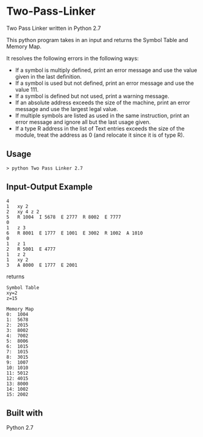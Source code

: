 # Two-Pass-Linker
Two Pass Linker written in Python 2.7

This python program takes in an input and returns the Symbol Table and Memory Map. 

It resolves the following errors in the following ways:

* If a symbol is multiply defined, print an error message and use the value given in the last definition.
* If a symbol is used but not defined, print an error message and use the value 111.
* If a symbol is defined but not used, print a warning message.
* If an absolute address exceeds the size of the machine, print an error message and use the largest legal value.
* If multiple symbols are listed as used in the same instruction, print an error message and ignore all but the last usage given.
* If a type R address in the list of Text entries exceeds the size of the module, treat the address as 0 (and relocate it since it is of type R).

## Usage

```
> python Two Pass Linker 2.7
```


## Input-Output Example

```
4
1   xy 2
2   xy 4 z 2
5   R 1004  I 5678  E 2777  R 8002  E 7777
0
1   z 3
6   R 8001  E 1777  E 1001  E 3002  R 1002  A 1010
0
1   z 1
2   R 5001  E 4777
1   z 2
1   xy 2
3   A 8000  E 1777  E 2001
```

returns 

```
Symbol Table
xy=2
z=15

Memory Map
0:  1004
1:  5678
2:  2015
3:  8002
4:  7002
5:  8006
6:  1015
7:  1015
8:  3015
9:  1007
10: 1010
11: 5012
12: 4015
13: 8000
14: 1002
15: 2002
```

## Built with

Python 2.7
